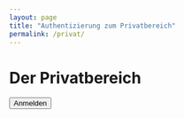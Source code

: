 ```yaml
---
layout: page
title: "Authentizierung zum Privatbereich"
permalink: /privat/
---
```


<script>
  function Anmelden () {
    let Passwort = 'fam-chiarcos.1234';
    let Eingabe = window.prompt('Passwort erforderlich');

    if (Eingabe != Passwort) {
        alert('Passwort ist Falsch!');
    } else {
        location.href = '/privat/open';
    }
  }
</script>

# Der Privatbereich

<input type="button" value="Anmelden" onclick="Anmelden()"/>
